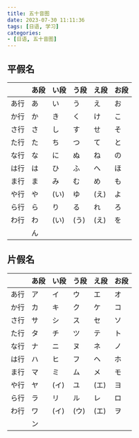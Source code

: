 ```yaml
---
title: 五十音图
date: 2023-07-30 11:11:36
tags: [日语, 学习]
categories:
- [日语, 五十音图]
---
```

## 平假名
||あ段|い段|う段|え段|お段|
|---|---|---|---|---|---|
|あ行|あ|い|う|え|お|
|か行|か|き|く|け|こ|
|さ行|さ|し|す|せ|そ|
|た行|た|ち|つ|て|と|
|な行|な|に|ぬ|ね|の|
|は行|は|ひ|ふ|へ|ほ|
|ま行|ま|み|む|め|も|
|や行|や|(い)|ゆ|(え)|よ|
|ら行|ら|り|る|れ|ろ|
|わ行|わ|(い)|(う)|(え)|を|
||ん|

## 片假名
||あ段|い段|う段|え段|お段|
|---|---|---|---|---|---|
|あ行|ア|イ|ウ|エ|オ|
|か行|カ|キ|ク|ケ|コ|
|さ行|サ|シ|ス|セ|ソ|
|た行|タ|チ|ツ|テ|ト|
|な行|ナ|ニ|ヌ|ネ|ノ|
|は行|ハ|ヒ|フ|ヘ|ホ|
|ま行|マ|ミ|ム|メ|モ|
|や行|ヤ|(イ)|ユ|(エ)|ヨ|
|ら行|ラ|リ|ル|レ|ロ|
|わ行|ワ|(イ)|(ウ)|(エ)|ヲ|
||ン|